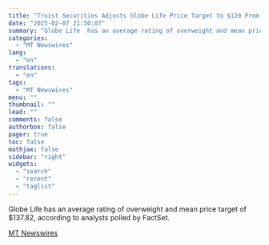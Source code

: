 ```yaml
---
title: "Truist Securities Adjusts Globe Life Price Target to $120 From $105, Maintains Hold Rating"
date: "2025-02-07 21:50:07"
summary: "Globe Life  has an average rating of overweight and mean price target of $137.82, according to analysts polled by FactSet."
categories:
  - "MT Newswires"
lang:
  - "en"
translations:
  - "en"
tags:
  - "MT Newswires"
menu: ""
thumbnail: ""
lead: ""
comments: false
authorbox: false
pager: true
toc: false
mathjax: false
sidebar: "right"
widgets:
  - "search"
  - "recent"
  - "taglist"
---
```


Globe Life has an average rating of overweight and mean price target of $137.82, according to analysts polled by FactSet.

[MT Newswires](https://www.tradingview.com/news/mtnewswires.com:20250207:A3312523:0/)
